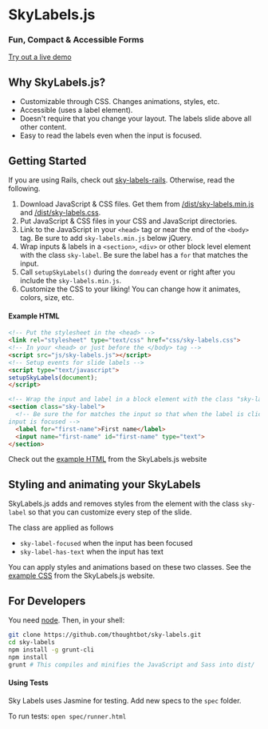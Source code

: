 SkyLabels.js
======

### Fun, Compact & Accessible Forms

[Try out a live demo](http://thoughtbot.github.io/sky-labels/)

## Why SkyLabels.js?

* Customizable through CSS. Changes animations, styles, etc.
* Accessible (uses a label element).
* Doesn't require that you change your layout. The labels slide above all other content.
* Easy to read the labels even when the input is focused.

## Getting Started

If you are using Rails, check out
[sky-labels-rails](https://github.com/thoughtbot/sky-labels-rails). Otherwise,
read the following.

1. Download JavaScript & CSS files. Get them from [/dist/sky-labels.min.js](dist/sky-labels.min.js)
   and [/dist/sky-labels.css](/dist/sky-labels.css).
2. Put JavaScript & CSS files in your CSS and JavaScript directories.
3. Link to the JavaScript in your `<head>` tag or near the end of the `<body>`
   tag. Be sure to add `sky-labels.min.js` below jQuery.
4. Wrap inputs & labels in a `<section>`, `<div>` or other block level element with
   the class `sky-label`. Be sure the label has a `for` that matches the input.
5. Call `setupSkyLabels()` during the `domready` event or right after you include the
   `sky-labels.min.js`.
6. Customize the CSS to your liking! You can change how it animates, colors,
   size, etc.

#### Example HTML

```html
<!-- Put the stylesheet in the <head> -->
<link rel="stylesheet" type="text/css" href="css/sky-labels.css">
<!-- In your <head> or just before the </body> tag -->
<script src="js/sky-labels.js"></script>
<!-- Setup events for slide labels -->
<script type="text/javascript">
setupSkyLabels(document);
</script>
```

```html
<!-- Wrap the input and label in a block element with the class "sky-label" -->
<section class="sky-label">
  <!-- Be sure the for matches the input so that when the label is clicked the
input is focused -->
  <label for="first-name">First name</label>
  <input name="first-name" id="first-name" type="text">
</section>
```
Check out the [example
HTML](https://github.com/thoughtbot/slider/blob/gh-pages/index.html) from the
SkyLabels.js website

## Styling and animating your SkyLabels

SkyLabels.js adds and removes styles from the element with the class
`sky-label` so that you can customize every step of the slide.

The class are applied as follows

* `sky-label-focused` when the input has been focused
* `sky-label-has-text` when the input has text

You can apply styles and animations based on these two classes. See the [example
CSS](https://github.com/thoughtbot/slider/blob/gh-pages/stylesheets/_slider.scss)
from the SkyLabels.js website.

## For Developers

You need [node](http://nodejs.org/). Then, in your shell:

```bash
git clone https://github.com/thoughtbot/sky-labels.git
cd sky-labels
npm install -g grunt-cli
npm install
grunt # This compiles and minifies the JavaScript and Sass into dist/
```

#### Using Tests

Sky Labels uses Jasmine for testing. Add new specs to the `spec` folder.

To run tests: `open spec/runner.html`
